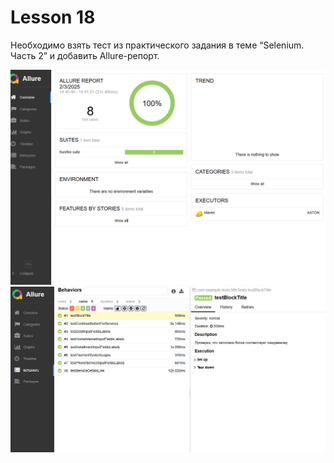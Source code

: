 # Lesson 18

Необходимо взять тест из практического задания в теме “Selenium. Часть 2” и добавить Allure-репорт.

![](allure01.png)
![](allure02.png)